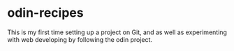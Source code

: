 # odin-recipes
This is my first time setting up a project on Git, and as well as experimenting with web developing by following the odin project. 